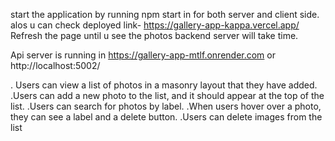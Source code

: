 
start the application by running npm start in  for both server and client side.  alos u can check deployed link- https://gallery-app-kappa.vercel.app/   Refresh the page until u see the photos backend server will take time.

  Api server is running in  https://gallery-app-mtlf.onrender.com  or http://localhost:5002/
  
. Users can view a list of photos in a masonry layout that they have added.
.Users can add a new photo to the list, and it should appear at the top of the list.
.Users can search for photos by label.
.When users hover over a photo, they can see a label and a delete button.
.Users can delete images from the list
